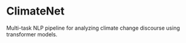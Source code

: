 # ClimateNet
Multi-task NLP pipeline for analyzing climate change discourse using transformer models.
